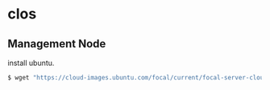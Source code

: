 # clos


## Management Node

install ubuntu.
```bash
$ wget "https://cloud-images.ubuntu.com/focal/current/focal-server-cloudimg-amd64.img"
```